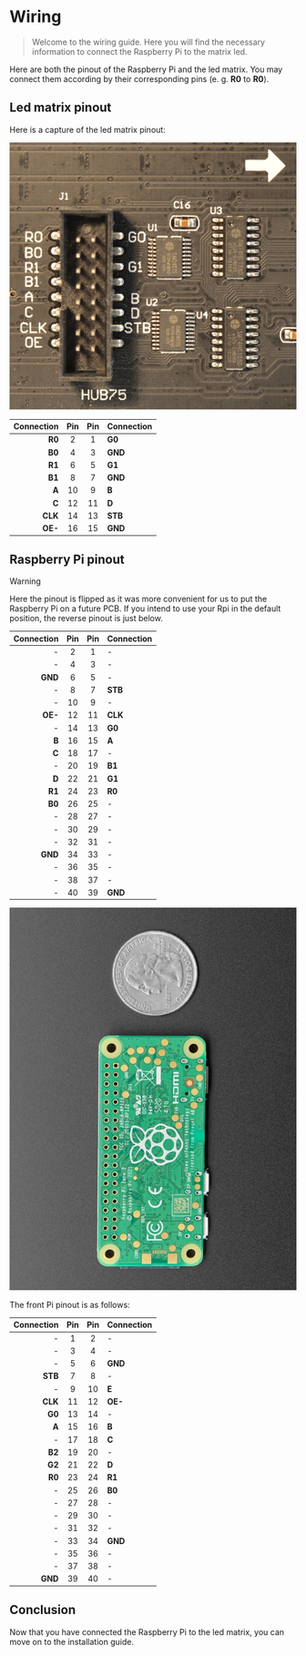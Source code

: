 # Wiring

> Welcome to the wiring guide. Here you will find the necessary information to connect the Raspberry Pi to the matrix led.

Here are both the pinout of the Raspberry Pi and the led matrix. You may connect them according by their corresponding pins (e. g. **R0** to **R0**).

## Led matrix pinout

Here is a capture of the led matrix pinout:

![Led matrix pinout](./assets/img/led-matrix-pinout.jpg)

| Connection | Pin | Pin | Connection |
| ---------: | :-: | :-: | :--------- |
|     **R0** |  2  |  1  | **G0**     |
|     **B0** |  4  |  3  | **GND**    |
|     **R1** |  6  |  5  | **G1**     |
|     **B1** |  8  |  7  | **GND**    |
|      **A** | 10  |  9  | **B**      |
|      **C** | 12  | 11  | **D**      |
|    **CLK** | 14  | 13  | **STB**    |
|    **OE-** | 16  | 15  | **GND**    |

## Raspberry Pi pinout

> [!WARNING]
> Here the pinout is flipped as it was more convenient for us to put the Raspberry Pi on a future PCB. If you intend to use your Rpi in the default position, the reverse pinout is just below.

| Connection | Pin | Pin | Connection |
| ---------: | :-: | :-: | :--------- |
|          - |  2  |  1  | -          |
|          - |  4  |  3  | -          |
|    **GND** |  6  |  5  | -          |
|          - |  8  |  7  | **STB**    |
|          - | 10  |  9  | -          |
|    **OE-** | 12  | 11  | **CLK**    |
|          - | 14  | 13  | **G0**     |
|      **B** | 16  | 15  | **A**      |
|      **C** | 18  | 17  | -          |
|          - | 20  | 19  | **B1**     |
|      **D** | 22  | 21  | **G1**     |
|     **R1** | 24  | 23  | **R0**     |
|     **B0** | 26  | 25  | -          |
|          - | 28  | 27  | -          |
|          - | 30  | 29  | -          |
|          - | 32  | 31  | -          |
|    **GND** | 34  | 33  | -          |
|          - | 36  | 35  | -          |
|          - | 38  | 37  | -          |
|          - | 40  | 39  | **GND**    |

![Raspberry Pi pinout](./assets/img/pi-zero.jpg)

The front Pi pinout is as follows:

| Connection | Pin | Pin | Connection |
| ---------: | :-: | :-: | :--------- |
|          - |  1  |  2  | -          |
|          - |  3  |  4  | -          |
|          - |  5  |  6  | **GND**    |
|    **STB** |  7  |  8  | -          |
|          - |  9  | 10  | **E**      |
|    **CLK** | 11  | 12  | **OE-**    |
|     **G0** | 13  | 14  | -          |
|      **A** | 15  | 16  | **B**      |
|          - | 17  | 18  | **C**      |
|     **B2** | 19  | 20  | -          |
|     **G2** | 21  | 22  | **D**      |
|     **R0** | 23  | 24  | **R1**     |
|          - | 25  | 26  | **B0**     |
|          - | 27  | 28  | -          |
|          - | 29  | 30  | -          |
|          - | 31  | 32  | -          |
|          - | 33  | 34  | **GND**    |
|          - | 35  | 36  | -          |
|          - | 37  | 38  | -          |
|    **GND** | 39  | 40  | -          |

## Conclusion

Now that you have connected the Raspberry Pi to the led matrix, you can move on to the installation guide.
